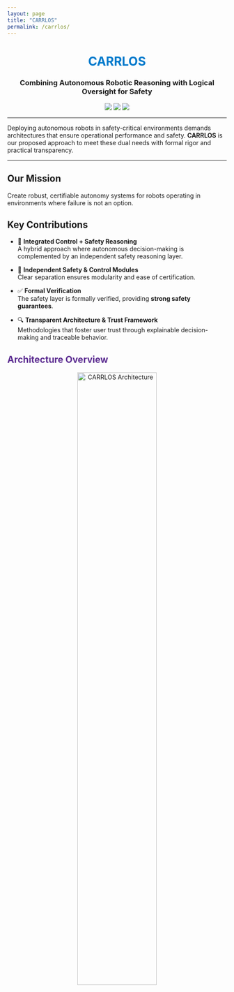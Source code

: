 ```yaml
---
layout: page
title: "CARRLOS"
permalink: /carrlos/
---
```


<h1 align="center"><span style="color:#007ACC">CARRLOS</span></h1>
<h3 align="center">Combining Autonomous Robotic Reasoning with Logical Oversight for Safety</h3>

<p align="center">
  <img src="https://img.shields.io/badge/status-active-brightgreen" />
  <img src="https://img.shields.io/badge/safety-critical-red" />
  <img src="https://img.shields.io/badge/formal%20verification-✔️-blue" />
</p>

---

Deploying autonomous robots in safety-critical environments demands architectures that ensure operational performance and safety. **CARRLOS** is our proposed approach to meet these dual needs with formal rigor and practical transparency.


---

## Our Mission
Create robust, certifiable autonomy systems for robots operating in environments where failure is not an option.

## Key Contributions

- 🧠 **Integrated Control + Safety Reasoning**  
  A hybrid approach where autonomous decision-making is complemented by an independent safety reasoning layer.

- 🔄 **Independent Safety & Control Modules**  
  Clear separation ensures modularity and ease of certification.

- ✅ **Formal Verification**  
  The safety layer is formally verified, providing **strong safety guarantees**.

- 🔍 **Transparent Architecture & Trust Framework**  
  Methodologies that foster user trust through explainable decision-making and traceable behavior.

## <span style="color:#5C2D91">Architecture Overview</span>

<p align="center">
  <img src="https://via.placeholder.com/600x300.png?text=CARRLOS+Architecture+Diagram" alt="CARRLOS Architecture" width="60%">
</p>

